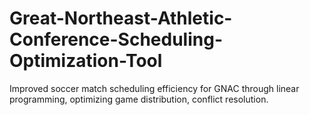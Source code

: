 # Great-Northeast-Athletic-Conference-Scheduling-Optimization-Tool
Improved soccer match scheduling efficiency for GNAC through linear programming, optimizing game distribution, conflict resolution.
